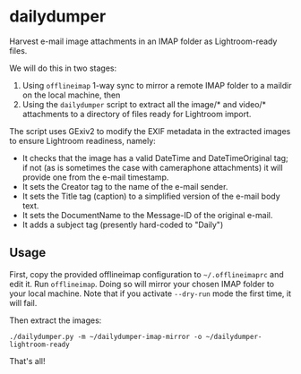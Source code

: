 # dailydumper
Harvest e-mail image attachments in an IMAP folder as Lightroom-ready files.

We will do this in two stages:

1. Using `offlineimap` 1-way sync to mirror a remote IMAP folder to a maildir
on the local machine, then
2. Using the `dailydumper` script to extract all the image/* and video/*
attachments to a directory of files ready for Lightroom import.

The script uses GExiv2 to modify the EXIF metadata in the extracted images
to ensure Lightroom readiness, namely:

* It checks that the image has a valid DateTime and DateTimeOriginal tag;
if not (as is sometimes the case with cameraphone attachments) it will
provide one from the e-mail timestamp.
* It sets the Creator tag to the name of the e-mail sender.
* It sets the Title tag (caption) to a simplified version of the e-mail body text.
* It sets the DocumentName to the Message-ID of the original e-mail.
* It adds a subject tag (presently hard-coded to "Daily")

## Usage

First, copy the provided offlineimap configuration to `~/.offlineimaprc` and edit it.
Run `offlineimap`.  Doing so will mirror your chosen IMAP folder to your local
machine. Note that if you activate `--dry-run` mode the first time, it
will fail.

Then extract the images:

```
./dailydumper.py -m ~/dailydumper-imap-mirror -o ~/dailydumper-lightroom-ready
```

That's all!